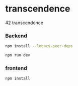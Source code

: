 # transcendence
42 transcendence

### Backend

```sh
npm install --legacy-peer-deps
```

```sh
npm run dev

```

### frontend

```sh
npm install
```
